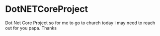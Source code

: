 # DotNETCoreProject
Dot Net Core Project
so for me to go to church today i may need to reach out for you papa. Thanks